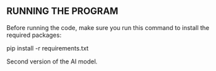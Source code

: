 ## RUNNING THE PROGRAM
Before running the code, make sure you run this command to install the required packages:

pip install -r requirements.txt

Second version of the AI model.
